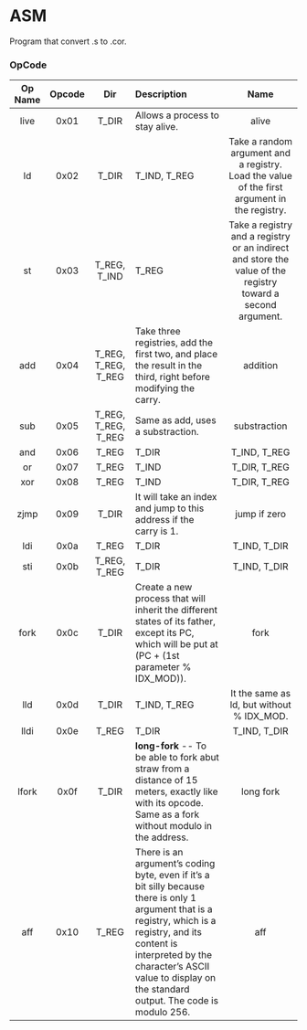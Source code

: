 # ASM
Program that convert .s to .cor.

### OpCode

| Op Name | Opcode  | Dir | Description | Name |
|:-------:|:-------:|:---:|:----------- |:----:|
| live | 0x01 | T_DIR | Allows a process to stay alive. | alive |
| ld | 0x02 | T_DIR | T_IND, T_REG | Take a random argument and a registry. Load the value of the first argument in the registry. | load |
| st | 0x03 | T_REG, T_IND | T_REG | Take a registry and a registry or an indirect and store the value of the registry toward a second argument. | store |
| add | 0x04 | T_REG, T_REG, T_REG | Take three registries, add the first two, and place the result in the third, right before modifying the carry. | addition |
| sub | 0x05 | T_REG, T_REG, T_REG | Same as add, uses a substraction. | substraction |
| and | 0x06 | T_REG | T_DIR | T_IND, T_REG | T_IND | T_DIR, T_REG | Apply an & (bit-to-bit AND) over the first two arguments and store the result in a registry, which is the third argument. | et (and  r1, r2, r3   r1&r2 -> r3 |
| or | 0x07 | T_REG | T_IND | T_DIR, T_REG | T_IND | T_DIR, T_REG | This operation is an bit-to-bit OR, in the same spirit and principle of and. | ou  (or   r1, r2, r3   r1 | r2 -> r3 |
| xor | 0x08 | T_REG | T_IND | T_DIR, T_REG | T_IND | T_DIR, T_REG | Acts like and with an exclusive OR. | ou (xor  r1, r2, r3   r1^r2 -> r3 |
| zjmp | 0x09 | T_DIR | It will take an index and jump to this address if the carry is 1. | jump if zero |
| ldi | 0x0a | T_REG | T_DIR | T_IND, T_DIR | T_REG, T_REG | It will use 2 indexes and 1 registry, adding the first two, treating that like an address, reading a value of a registry’s size and putting it on the third. | load index |
| sti | 0x0b | T_REG, T_REG | T_DIR | T_IND, T_DIR | T_REG | Take a registry, and two indexes (potentially registries) add the two indexes, and use this result as an address where the value of the first parameter will be copied. | store index |
| fork | 0x0c | T_DIR | Create a new process that will inherit the different states of its father, except its PC, which will be put at (PC + (1st parameter % IDX_MOD)). | fork |
| lld | 0x0d | T_DIR | T_IND, T_REG | It the same as ld, but without % IDX_MOD. | long load |
| lldi | 0x0e | T_REG | T_DIR | T_IND, T_DIR | T_REG, T_REG | Same as ldi, but does not apply any modulo to the addresses. | long load index |
| lfork | 0x0f | T_DIR | **long-fork** -- To be able to fork abut straw from a distance of 15 meters, exactly like with its opcode. Same as a fork without modulo in the address. | long fork |
| aff | 0x10 | T_REG | There is an argument’s coding byte, even if it’s a bit silly because there is only 1 argument that is a registry, which is a registry, and its content is interpreted by the character’s ASCII value to display on the standard output. The code is modulo 256. | aff |
